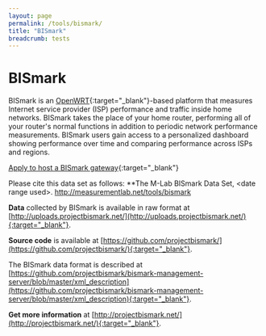 ```yaml
---
layout: page
permalink: /tools/bismark/
title: "BISmark"
breadcrumb: tests
---
```


# BISmark

BISmark is an [OpenWRT](http://openwrt.org){:target="_blank"}-based platform that measures Internet service provider (ISP) performance and traffic inside home networks. BISmark takes the place of your home router, performing all of your router's normal functions in addition to periodic network performance measurements. BISmark users gain access to a personalized dashboard showing performance over time and comparing performance across ISPs and regions.

[Apply to host a BISmark gateway](http://projectbismark.net/){:target="_blank"}

Please cite this data set as follows: **The M-Lab BISmark Data Set, &lt;date range used&gt;. http://measurementlab.net/tools/bismark

**Data** collected by BISmark is available in raw format at [http://uploads.projectbismark.net/](http://uploads.projectbismark.net/){:target="_blank"}.

**Source code** is available at [https://github.com/projectbismark/](https://github.com/projectbismark/){:target="_blank"}.

The BISmark data format is described at [https://github.com/projectbismark/bismark-management-server/blob/master/xml_description](https://github.com/projectbismark/bismark-management-server/blob/master/xml_description){:target="_blank"}.

**Get more information** at [http://projectbismark.net/](http://projectbismark.net/){:target="_blank"}.